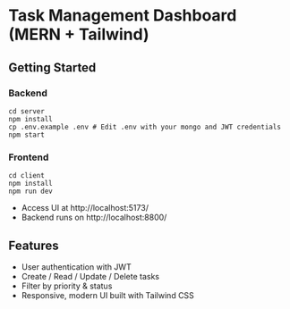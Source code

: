 # Task Management Dashboard (MERN + Tailwind)

## Getting Started

### Backend
```
cd server
npm install
cp .env.example .env # Edit .env with your mongo and JWT credentials
npm start
```

### Frontend
```
cd client
npm install
npm run dev
```

- Access UI at http://localhost:5173/
- Backend runs on http://localhost:8800/

## Features
- User authentication with JWT
- Create / Read / Update / Delete tasks
- Filter by priority & status
- Responsive, modern UI built with Tailwind CSS
